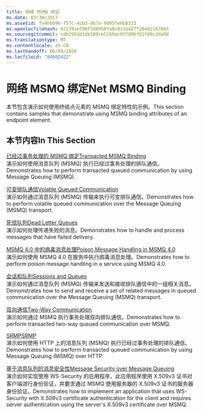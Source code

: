 ```yaml
---
title: 网络 MSMQ 绑定
ms.date: 03/30/2017
ms.assetid: fe4bb696-f57c-4cb3-9b7e-9d95fe6b8323
ms.openlocfilehash: 622341ef00f5d8950fa0c013e427f20e02187893
ms.sourcegitcommit: cdb295dd1db589ce5169ac9ff096f01fd0c2da9d
ms.translationtype: MT
ms.contentlocale: zh-CN
ms.lasthandoff: 06/09/2020
ms.locfileid: "84602422"
---
```

# <a name="net-msmq-binding"></a><span data-ttu-id="c2d31-102">网络 MSMQ 绑定</span><span class="sxs-lookup"><span data-stu-id="c2d31-102">Net MSMQ Binding</span></span>
<span data-ttu-id="c2d31-103">本节包含演示如何使用终结点元素的 MSMQ 绑定特性的示例。</span><span class="sxs-lookup"><span data-stu-id="c2d31-103">This section contains samples that demonstrate using MSMQ binding attributes of an endpoint element.</span></span>  
  
## <a name="in-this-section"></a><span data-ttu-id="c2d31-104">本节内容</span><span class="sxs-lookup"><span data-stu-id="c2d31-104">In This Section</span></span>  
 [<span data-ttu-id="c2d31-105">已经过事务处理的 MSMQ 绑定</span><span class="sxs-lookup"><span data-stu-id="c2d31-105">Transacted MSMQ Binding</span></span>](transacted-msmq-binding.md)  
 <span data-ttu-id="c2d31-106">演示如何使用消息队列 (MSMQ) 执行已经过事务处理的排队通信。</span><span class="sxs-lookup"><span data-stu-id="c2d31-106">Demonstrates how to perform transacted queued communication by using Message Queuing (MSMQ).</span></span>  
  
 [<span data-ttu-id="c2d31-107">可变排队通信</span><span class="sxs-lookup"><span data-stu-id="c2d31-107">Volatile Queued Communication</span></span>](volatile-queued-communication.md)  
 <span data-ttu-id="c2d31-108">演示如何通过消息队列 (MSMQ) 传输来执行可变排队通信。</span><span class="sxs-lookup"><span data-stu-id="c2d31-108">Demonstrates how to perform volatile queued communication over the Message Queuing (MSMQ) transport.</span></span>  
  
 [<span data-ttu-id="c2d31-109">死信队列</span><span class="sxs-lookup"><span data-stu-id="c2d31-109">Dead Letter Queues</span></span>](dead-letter-queues.md)  
 <span data-ttu-id="c2d31-110">演示如何处理传递失败的消息。</span><span class="sxs-lookup"><span data-stu-id="c2d31-110">Demonstrates how to handle and process messages that have failed delivery.</span></span>  
  
 [<span data-ttu-id="c2d31-111">MSMQ 4.0 中的病毒消息处理</span><span class="sxs-lookup"><span data-stu-id="c2d31-111">Poison Message Handling in MSMQ 4.0</span></span>](poison-message-handling-in-msmq-4-0.md)  
 <span data-ttu-id="c2d31-112">演示如何使用 MSMQ 4.0 在服务中执行病毒消息处理。</span><span class="sxs-lookup"><span data-stu-id="c2d31-112">Demonstrates how to perform poison message handling in a service using MSMQ 4.0.</span></span>  
  
 [<span data-ttu-id="c2d31-113">会话和队列</span><span class="sxs-lookup"><span data-stu-id="c2d31-113">Sessions and Queues</span></span>](sessions-and-queues.md)  
 <span data-ttu-id="c2d31-114">演示如何通过消息队列 (MSMQ) 传输来发送和接收排队通信中的一组相关消息。</span><span class="sxs-lookup"><span data-stu-id="c2d31-114">Demonstrates how to send and receive a set of related messages in queued communication over the Message Queuing (MSMQ) transport.</span></span>  
  
 [<span data-ttu-id="c2d31-115">双向通信</span><span class="sxs-lookup"><span data-stu-id="c2d31-115">Two-Way Communication</span></span>](two-way-communication.md)  
 <span data-ttu-id="c2d31-116">演示如何通过 MSMQ 执行事务处理双向排队通信。</span><span class="sxs-lookup"><span data-stu-id="c2d31-116">Demonstrates how to perform transacted two-way queued communication over MSMQ.</span></span>
  
 [<span data-ttu-id="c2d31-117">SRMP</span><span class="sxs-lookup"><span data-stu-id="c2d31-117">SRMP</span></span>](srmp.md)  
 <span data-ttu-id="c2d31-118">演示如何使用 HTTP 上的消息队列 (MSMQ) 执行已经过事务处理的排队通信。</span><span class="sxs-lookup"><span data-stu-id="c2d31-118">Demonstrates how to perform transacted queued communication by using Message Queuing (MSMQ) over HTTP.</span></span>  
  
 [<span data-ttu-id="c2d31-119">基于消息队列的消息安全性</span><span class="sxs-lookup"><span data-stu-id="c2d31-119">Message Security over Message Queuing</span></span>](message-security-over-message-queuing.md)  
 <span data-ttu-id="c2d31-120">演示如何实现使用 WS-Security 的应用程序，此应用程序使用 X.509v3 证书对客户端进行身份验证，并要求通过 MSMQ 使用服务器的 X.509v3 证书的服务器身份验证。</span><span class="sxs-lookup"><span data-stu-id="c2d31-120">Demonstrates how to implement an application that uses WS-Security with X.509v3 certificate authentication for the client and requires server authentication using the server's X.509v3 certificate over MSMQ.</span></span>

